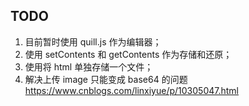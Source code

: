 ## TODO

1. 目前暂时使用 quill.js 作为编辑器；
2. 使用 setContents 和 getContents 作为存储和还原；
3. 使用将 html 单独存储一个文件；
4. 解决上传 image 只能变成 base64 的问题 https://www.cnblogs.com/linxiyue/p/10305047.html
